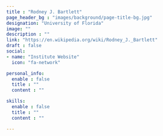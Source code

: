 ```yaml
---
title : "Rodney J. Bartlett"
page_header_bg : "images/background/page-title-bg.jpg"
designation: "University of Florida"
image: ""
description : ""
link: "https://en.wikipedia.org/wiki/Rodney_J._Bartlett"
draft : false
social:
- name: "Institute Website"
  icon: "fa-network"

personal_info:
  enable : false
  title : ""
  content : ""

skills:
  enable : false
  title : ""
  content : ""

---
```

